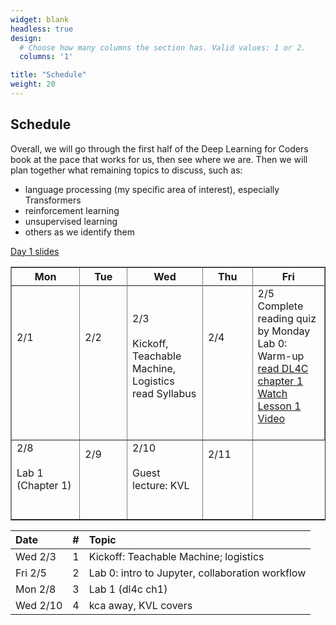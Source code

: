 ```yaml
---
widget: blank
headless: true
design:
  # Choose how many columns the section has. Valid values: 1 or 2.
  columns: '1'

title: "Schedule"
weight: 20
---
```







## Schedule

Overall, we will go through the first half of the Deep Learning for Coders book
at the pace that works for us, then see where we are. Then we will plan together
what remaining topics to discuss, such as:

* language processing (my specific area of interest), especially Transformers
* reinforcement learning
* unsupervised learning
* others as we identify them




[Day 1 slides](/slides/w1d1/w1d1-intro.html)


<table border=1 width=95%>
<colgroup>
<col width = "10%">
<col width = "10%">
<col width = "10%">
<col width = "10%">
<col width = "10%">
</colgroup>
<thead><tr>
<th>Mon</th>
<th>Tue</th>
<th>Wed</th>
<th>Thu</th>
<th>Fri</th>
</tr></thead><tbody><tr>
<!--  1 > -Inf -->
</tr><tr>
<td class = "even">2/1<br><span class = "Note"></span><br><span class = "Topic"></span><br><span class = "Read"></span><br><br></td>
<td class = "even">2/2<br><span class = "Note"></span><br><span class = "Topic"></span><br><span class = "Read"></span><br><br></td>
<td class = "even">2/3<br><span class = "Note"></span><br><span class = "Topic">Kickoff, Teachable Machine, Logistics</span><br><span class = "Read">read Syllabus</span><br><br></td>
<td class = "even">2/4<br><span class = "Note"></span><br><span class = "Topic"></span><br><span class = "Read"></span><br><br></td>
<td class = "even">2/5<br><span class = "Note">Complete reading quiz by Monday</span><br><span class = "Topic">Lab 0: Warm-up</span><br><span class = "Read"><a href="https://github.com/fastai/fastbook/blob/master/01_intro.ipynb">read DL4C chapter 1</a><br><a href="https://course.fast.ai/videos/?lesson=1">Watch Lesson 1 Video</a></span><br><br></td>
<!--  2 > 1 -->
</tr><tr>
<td class = "even">2/8<br><span class = "Note"></span><br><span class = "Topic">Lab 1 (Chapter 1)</span><br><span class = "Read"></span><br><br></td>
<td class = "even">2/9<br><span class = "Note"></span><br><span class = "Topic"></span><br><span class = "Read"></span><br><br></td>
<td class = "even">2/10<br><span class = "Note"></span><br><span class = "Topic">Guest lecture: KVL</span><br><span class = "Read"></span><br><br></td>
<td class = "even">2/11<br><span class = "Note"></span><br><span class = "Topic"></span><br><span class = "Read"></span><br><br></td>
</tr></tbody></table>



|Date     |  #|Topic                                           |
|:--------|--:|:-----------------------------------------------|
|Wed 2/3  |  1|Kickoff: Teachable Machine; logistics           |
|Fri 2/5  |  2|Lab 0: intro to Jupyter, collaboration workflow |
|Mon 2/8  |  3|Lab 1 (dl4c ch1)                                |
|Wed 2/10 |  4|kca away, KVL covers                            |

